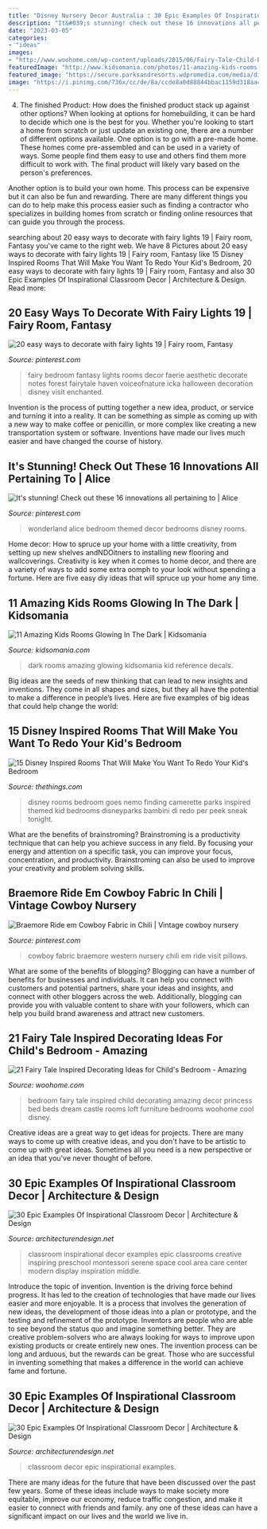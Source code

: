```yaml
---
title: "Disney Nursery Decor Australia : 30 Epic Examples Of Inspirational Classroom Decor"
description: "It&#039;s stunning! check out these 16 innovations all pertaining to"
date: "2023-03-05"
categories:
- "ideas"
images:
- "http://www.woohome.com/wp-content/uploads/2015/06/Fairy-Tale-Child-Bedroom-WooHome-3.jpg"
featuredImage: "http://www.kidsomania.com/photos/11-amazing-kids-rooms-glowing-in-the-dark-2-524x699.jpg"
featured_image: "https://secure.parksandresorts.wdpromedia.com/media/disneyparks/blog/wp-content/uploads/2012/02/nem118394LARGE.jpg"
image: "https://i.pinimg.com/736x/cc/de/8a/ccde8a0d88844bbac1159d318aa43499.jpg"
---
```



4. The finished Product: How does the finished product stack up against other options?
When looking at options for homebuilding, it can be hard to decide which one is the best for you. Whether you're looking to start a home from scratch or just update an existing one, there are a number of different options available. 
One option is to go with a pre-made home. These homes come pre-assembled and can be used in a variety of ways. Some people find them easy to use and others find them more difficult to work with. The final product will likely vary based on the person's preferences. 

Another option is to build your own home. This process can be expensive but it can also be fun and rewarding. There are many different things you can do to help make this process easier such as finding a contractor who specializes in building homes from scratch or finding online resources that can guide you through the process.

	

		
searching about 20 easy ways to decorate with fairy lights 19 | Fairy room, Fantasy you've came to the right web. We have 8 Pictures about 20 easy ways to decorate with fairy lights 19 | Fairy room, Fantasy like 15 Disney Inspired Rooms That Will Make You Want To Redo Your Kid&#039;s Bedroom, 20 easy ways to decorate with fairy lights 19 | Fairy room, Fantasy and also 30 Epic Examples Of Inspirational Classroom Decor | Architecture &amp; Design. Read more:
		
    
## 20 Easy Ways To Decorate With Fairy Lights 19 | Fairy Room, Fantasy

<img loading=lazy src="https://i.pinimg.com/736x/cc/de/8a/ccde8a0d88844bbac1159d318aa43499.jpg" onerror="this.onerror=null;this.src='https://tse2.mm.bing.net/th?id=OIP.sNFlVsvZKfETC9AM2Ki1rwHaKJ&amp;pid=15.1';" alt="20 easy ways to decorate with fairy lights 19 | Fairy room, Fantasy">

_Source: pinterest.com_

>fairy bedroom fantasy lights rooms decor faerie aesthetic decorate notes forest fairytale haven voiceofnature icka halloween decoration disney visit enchanted. 

	

Invention is the process of putting together a new idea, product, or service and turning it into a reality. It can be something as simple as coming up with a new way to make coffee or penicillin, or more complex like creating a new transportation system or software. Inventions have made our lives much easier and have changed the course of history.

    
## It&#039;s Stunning! Check Out These 16 Innovations All Pertaining To | Alice

<img loading=lazy src="https://i.pinimg.com/736x/22/30/e2/2230e217a783f2338b0fcddab36b35f3.jpg" onerror="this.onerror=null;this.src='https://tse4.mm.bing.net/th?id=OIP.hRgBw8L-MEdHDbS8F9R4iAHaJ3&amp;pid=15.1';" alt="It&#039;s stunning! Check out these 16 innovations all pertaining to | Alice">

_Source: pinterest.com_

>wonderland alice bedroom themed decor bedrooms disney rooms. 

	

Home decor: How to spruce up your home with a little creativity, from setting up new shelves andNDOitners to installing new flooring and wallcoverings.
Creativity is key when it comes to home decor, and there are a variety of ways to add some extra oomph to your look without spending a fortune. Here are five easy diy ideas that will spruce up your home any time.

    
## 11 Amazing Kids Rooms Glowing In The Dark | Kidsomania

<img loading=lazy src="http://www.kidsomania.com/photos/11-amazing-kids-rooms-glowing-in-the-dark-2-524x699.jpg" onerror="this.onerror=null;this.src='https://tse4.mm.bing.net/th?id=OIP.bL1y9Nq1qChEMhccRqKKmgHaJ4&amp;pid=15.1';" alt="11 Amazing Kids Rooms Glowing In The Dark | Kidsomania">

_Source: kidsomania.com_

>dark rooms amazing glowing kidsomania kid reference decals. 

	

Big ideas are the seeds of new thinking that can lead to new insights and inventions. They come in all shapes and sizes, but they all have the potential to make a difference in people’s lives. Here are five examples of big ideas that could help change the world: 

    
## 15 Disney Inspired Rooms That Will Make You Want To Redo Your Kid&#039;s Bedroom

<img loading=lazy src="https://secure.parksandresorts.wdpromedia.com/media/disneyparks/blog/wp-content/uploads/2012/02/nem118394LARGE.jpg" onerror="this.onerror=null;this.src='https://tse3.mm.bing.net/th?id=OIP.EFB2tK--JabdwDcSBqMzewHaE7&amp;pid=15.1';" alt="15 Disney Inspired Rooms That Will Make You Want To Redo Your Kid&#039;s Bedroom">

_Source: thethings.com_

>disney rooms bedroom goes nemo finding camerette parks inspired themed kid bedrooms disneyparks bambini di redo per peek sneak tonight. 

	

What are the benefits of brainstroming?
Brainstroming is a productivity technique that can help you achieve success in any field. By focusing your energy and attention on a specific task, you can improve your focus, concentration, and productivity. Brainstroming can also be used to improve your creativity and problem solving skills.

    
## Braemore Ride Em Cowboy Fabric In Chili | Vintage Cowboy Nursery

<img loading=lazy src="https://i.pinimg.com/736x/37/d4/1a/37d41a4e5af1d3db967d2504e2c8a224--bench-cushions-bed-pillows.jpg" onerror="this.onerror=null;this.src='https://tse1.mm.bing.net/th?id=OIP.FFpx_m7nd9zj2SzU2wGOnQHaHa&amp;pid=15.1';" alt="Braemore Ride em Cowboy Fabric in Chili | Vintage cowboy nursery">

_Source: pinterest.com_

>cowboy fabric braemore western nursery chili em ride visit pillows. 

	

What are some of the benefits of blogging?
Blogging can have a number of benefits for businesses and individuals. It can help you connect with customers and potential partners, share your ideas and insights, and connect with other bloggers across the web. Additionally, blogging can provide you with valuable content to share with your followers, which can help you build brand awareness and attract new customers.

    
## 21 Fairy Tale Inspired Decorating Ideas For Child&#039;s Bedroom - Amazing

<img loading=lazy src="http://www.woohome.com/wp-content/uploads/2015/06/Fairy-Tale-Child-Bedroom-WooHome-3.jpg" onerror="this.onerror=null;this.src='https://tse1.mm.bing.net/th?id=OIP.Y6NrpZh3pgDdHKww2sDunQHaE8&amp;pid=15.1';" alt="21 Fairy Tale Inspired Decorating Ideas for Child&#039;s Bedroom - Amazing">

_Source: woohome.com_

>bedroom fairy tale inspired child decorating amazing decor princess bed beds dream castle rooms loft furniture bedrooms woohome cool disney. 

	

Creative ideas are a great way to get ideas for projects. There are many ways to come up with creative ideas, and you don't have to be artistic to come up with great ideas. Sometimes all you need is a new perspective or an idea that you've never thought of before.

    
## 30 Epic Examples Of Inspirational Classroom Decor | Architecture &amp; Design

<img loading=lazy src="http://cdn.architecturendesign.net/wp-content/uploads/2015/05/AD-Epic-Examples-Of-Inspirational-Classroom-Decor-12.jpg" onerror="this.onerror=null;this.src='https://tse1.mm.bing.net/th?id=OIP.cM2czvPKBTlQa7Hx7kvgoAHaI8&amp;pid=15.1';" alt="30 Epic Examples Of Inspirational Classroom Decor | Architecture &amp; Design">

_Source: architecturendesign.net_

>classroom inspirational decor examples epic classrooms creative inspiring preschool montessori serene space cool area care center modern display inspiration middle. 

	

Introduce the topic of invention.
Invention is the driving force behind progress. It has led to the creation of technologies that have made our lives easier and more enjoyable. It is a process that involves the generation of new ideas, the development of those ideas into a plan or prototype, and the testing and refinement of the prototype. Inventors are people who are able to see beyond the status quo and imagine something better. They are creative problem-solvers who are always looking for ways to improve upon existing products or create entirely new ones. The invention process can be long and arduous, but the rewards can be great. Those who are successful in inventing something that makes a difference in the world can achieve fame and fortune.

    
## 30 Epic Examples Of Inspirational Classroom Decor | Architecture &amp; Design

<img loading=lazy src="https://cdn.architecturendesign.net/wp-content/uploads/2015/05/AD-Epic-Examples-Of-Inspirational-Classroom-Decor-16.jpg" onerror="this.onerror=null;this.src='https://tse4.mm.bing.net/th?id=OIP.9fIy9doRyQVUy30AYGkitwHaFj&amp;pid=15.1';" alt="30 Epic Examples Of Inspirational Classroom Decor | Architecture &amp; Design">

_Source: architecturendesign.net_

>classroom decor epic inspirational examples. 

	

There are many ideas for the future that have been discussed over the past few years. Some of these ideas include ways to make society more equitable, improve our economy, reduce traffic congestion, and make it easier to connect with friends and family. any one of these ideas can have a significant impact on our lives and the world we live in.

